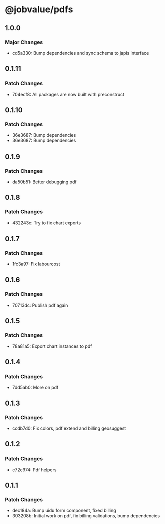 # @jobvalue/pdfs

## 1.0.0

### Major Changes

- cd5a330: Bump dependencies and sync schema to japis interface

## 0.1.11

### Patch Changes

- 704ecf8: All packages are now built with preconstruct

## 0.1.10

### Patch Changes

- 36e3687: Bump dependencies
- 36e3687: Bump dependencies

## 0.1.9

### Patch Changes

- da50b51: Better debugging pdf

## 0.1.8

### Patch Changes

- 432243c: Try to fix chart exports

## 0.1.7

### Patch Changes

- 1fc3a97: Fix labourcost

## 0.1.6

### Patch Changes

- 70713dc: Publish pdf again

## 0.1.5

### Patch Changes

- 78a81a5: Export chart instances to pdf

## 0.1.4

### Patch Changes

- 7dd5ab0: More on pdf

## 0.1.3

### Patch Changes

- ccdb7d0: Fix colors, pdf extend and billing geosuggest

## 0.1.2

### Patch Changes

- c72c974: Pdf helpers

## 0.1.1

### Patch Changes

- dec184a: Bump uidu form component, fixed billing
- 303208b: Initial work on pdf, fix billing validations, bump dependencies
